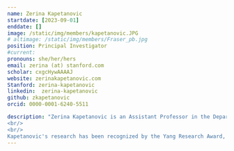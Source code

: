 ```yaml
---
name: Zerina Kapetanovic
startdate: [2023-09-01]
enddate: []
image: /static/img/members/kapetanovic.JPG
# altimage: /static/img/members/Fraser_pb.jpg
position: Principal Investigator
#current:
pronouns: she/her/hers
email: zerina (at) stanford.com
scholar: cxgcHywAAAAJ
website: zerinakapetanovic.com
Stanford: zerina-kapetanovic
linkedin:  zerina-kapetanovic
github: zkapetanovic
orcid: 0000-0001-6240-5511

description: "Zerina Kapetanovic is an Assistant Professor in the Department of Electrical Engineering at Stanford University working in the area of low-power wireless communication, sensing, and Internet of Things (IoT) systems. Prior to starting at Stanford, Kapetanovic was a postdoctoral researcher at Microsoft Research in the Networking Research Group and Research for Industry Group.
<br/>
<br/>
Kapetanovic's research has been recognized by the Yang Research Award, the Distinguished Dissertation Award from the University of Washington. She also received the Microsoft Research Distinguished Dissertation Grant and was selected to attend the 2020 UC Berkeley Rising Stars in EECS Workshop. Kapetanovic completed her PhD in Electrical Engineering from the University of Washington in 2022."
---
```

